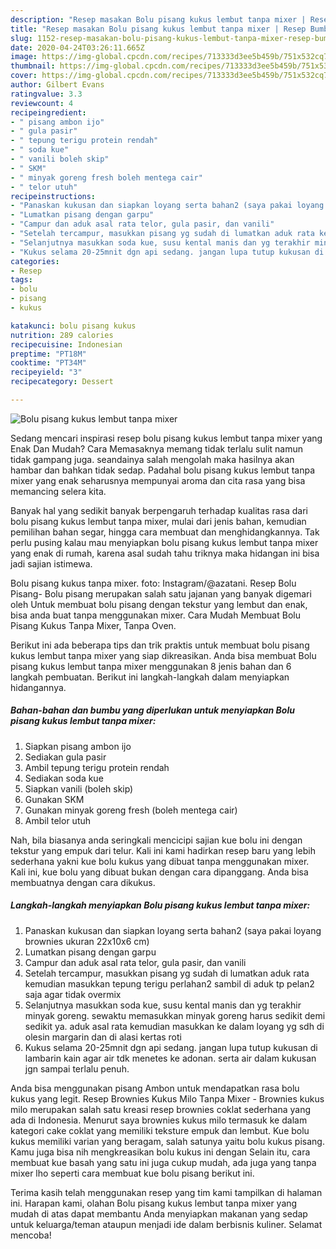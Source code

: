 ```yaml
---
description: "Resep masakan Bolu pisang kukus lembut tanpa mixer | Resep Bumbu Bolu pisang kukus lembut tanpa mixer Yang Mudah Dan Praktis"
title: "Resep masakan Bolu pisang kukus lembut tanpa mixer | Resep Bumbu Bolu pisang kukus lembut tanpa mixer Yang Mudah Dan Praktis"
slug: 1152-resep-masakan-bolu-pisang-kukus-lembut-tanpa-mixer-resep-bumbu-bolu-pisang-kukus-lembut-tanpa-mixer-yang-mudah-dan-praktis
date: 2020-04-24T03:26:11.665Z
image: https://img-global.cpcdn.com/recipes/713333d3ee5b459b/751x532cq70/bolu-pisang-kukus-lembut-tanpa-mixer-foto-resep-utama.jpg
thumbnail: https://img-global.cpcdn.com/recipes/713333d3ee5b459b/751x532cq70/bolu-pisang-kukus-lembut-tanpa-mixer-foto-resep-utama.jpg
cover: https://img-global.cpcdn.com/recipes/713333d3ee5b459b/751x532cq70/bolu-pisang-kukus-lembut-tanpa-mixer-foto-resep-utama.jpg
author: Gilbert Evans
ratingvalue: 3.3
reviewcount: 4
recipeingredient:
- " pisang ambon ijo"
- " gula pasir"
- " tepung terigu protein rendah"
- " soda kue"
- " vanili boleh skip"
- " SKM"
- " minyak goreng fresh boleh mentega cair"
- " telor utuh"
recipeinstructions:
- "Panaskan kukusan dan siapkan loyang serta bahan2 (saya pakai loyang brownies ukuran 22x10x6 cm)"
- "Lumatkan pisang dengan garpu"
- "Campur dan aduk asal rata telor, gula pasir, dan vanili"
- "Setelah tercampur, masukkan pisang yg sudah di lumatkan aduk rata kemudian masukkan tepung terigu perlahan2 sambil di aduk tp pelan2 saja agar tidak overmix"
- "Selanjutnya masukkan soda kue, susu kental manis dan yg terakhir minyak goreng. sewaktu memasukkan minyak goreng harus sedikit demi sedikit ya. aduk asal rata kemudian masukkan ke dalam loyang yg sdh di olesin margarin dan di alasi kertas roti"
- "Kukus selama 20-25mnit dgn api sedang. jangan lupa tutup kukusan di lambarin kain agar air tdk menetes ke adonan. serta air dalam kukusan jgn sampai terlalu penuh."
categories:
- Resep
tags:
- bolu
- pisang
- kukus

katakunci: bolu pisang kukus 
nutrition: 289 calories
recipecuisine: Indonesian
preptime: "PT18M"
cooktime: "PT34M"
recipeyield: "3"
recipecategory: Dessert

---
```



![Bolu pisang kukus lembut tanpa mixer](https://img-global.cpcdn.com/recipes/713333d3ee5b459b/751x532cq70/bolu-pisang-kukus-lembut-tanpa-mixer-foto-resep-utama.jpg)

Sedang mencari inspirasi resep bolu pisang kukus lembut tanpa mixer yang Enak Dan Mudah? Cara Memasaknya memang tidak terlalu sulit namun tidak gampang juga. seandainya salah mengolah maka hasilnya akan hambar dan bahkan tidak sedap. Padahal bolu pisang kukus lembut tanpa mixer yang enak seharusnya mempunyai aroma dan cita rasa yang bisa memancing selera kita.

Banyak hal yang sedikit banyak berpengaruh terhadap kualitas rasa dari bolu pisang kukus lembut tanpa mixer, mulai dari jenis bahan, kemudian pemilihan bahan segar, hingga cara membuat dan menghidangkannya. Tak perlu pusing kalau mau menyiapkan bolu pisang kukus lembut tanpa mixer yang enak di rumah, karena asal sudah tahu triknya maka hidangan ini bisa jadi sajian istimewa.

Bolu pisang kukus tanpa mixer. foto: Instagram/@azatani. Resep Bolu Pisang- Bolu pisang merupakan salah satu jajanan yang banyak digemari oleh Untuk membuat bolu pisang dengan tekstur yang lembut dan enak, bisa anda buat tanpa menggunakan mixer. Cara Mudah Membuat Bolu Pisang Kukus Tanpa Mixer, Tanpa Oven.


Berikut ini ada beberapa tips dan trik praktis untuk membuat bolu pisang kukus lembut tanpa mixer yang siap dikreasikan. Anda bisa membuat Bolu pisang kukus lembut tanpa mixer menggunakan 8 jenis bahan dan 6 langkah pembuatan. Berikut ini langkah-langkah dalam menyiapkan hidangannya.

<!--inarticleads1-->

##### Bahan-bahan dan bumbu yang diperlukan untuk menyiapkan Bolu pisang kukus lembut tanpa mixer:

1. Siapkan  pisang ambon ijo
1. Sediakan  gula pasir
1. Ambil  tepung terigu protein rendah
1. Sediakan  soda kue
1. Siapkan  vanili (boleh skip)
1. Gunakan  SKM
1. Gunakan  minyak goreng fresh (boleh mentega cair)
1. Ambil  telor utuh


Nah, bila biasanya anda seringkali mencicipi sajian kue bolu ini dengan tekstur yang empuk dari telur. Kali ini kami hadirkan resep baru yang lebih sederhana yakni kue bolu kukus yang dibuat tanpa menggunakan mixer. Kali ini, kue bolu yang dibuat bukan dengan cara dipanggang. Anda bisa membuatnya dengan cara dikukus. 

<!--inarticleads2-->

##### Langkah-langkah menyiapkan Bolu pisang kukus lembut tanpa mixer:

1. Panaskan kukusan dan siapkan loyang serta bahan2 (saya pakai loyang brownies ukuran 22x10x6 cm)
1. Lumatkan pisang dengan garpu
1. Campur dan aduk asal rata telor, gula pasir, dan vanili
1. Setelah tercampur, masukkan pisang yg sudah di lumatkan aduk rata kemudian masukkan tepung terigu perlahan2 sambil di aduk tp pelan2 saja agar tidak overmix
1. Selanjutnya masukkan soda kue, susu kental manis dan yg terakhir minyak goreng. sewaktu memasukkan minyak goreng harus sedikit demi sedikit ya. aduk asal rata kemudian masukkan ke dalam loyang yg sdh di olesin margarin dan di alasi kertas roti
1. Kukus selama 20-25mnit dgn api sedang. jangan lupa tutup kukusan di lambarin kain agar air tdk menetes ke adonan. serta air dalam kukusan jgn sampai terlalu penuh.


Anda bisa menggunakan pisang Ambon untuk mendapatkan rasa bolu kukus yang legit. Resep Brownies Kukus Milo Tanpa Mixer - Brownies kukus milo merupakan salah satu kreasi resep brownies coklat sederhana yang ada di Indonesia. Menurut saya brownies kukus milo termasuk ke dalam kategori cake coklat yang memiliki teksture empuk dan lembut. Kue bolu kukus memiliki varian yang beragam, salah satunya yaitu bolu kukus pisang. Kamu juga bisa nih mengkreasikan bolu kukus ini dengan Selain itu, cara membuat kue basah yang satu ini juga cukup mudah, ada juga yang tanpa mixer lho seperti cara membuat kue bolu pisang berikut ini. 

Terima kasih telah menggunakan resep yang tim kami tampilkan di halaman ini. Harapan kami, olahan Bolu pisang kukus lembut tanpa mixer yang mudah di atas dapat membantu Anda menyiapkan makanan yang sedap untuk keluarga/teman ataupun menjadi ide dalam berbisnis kuliner. Selamat mencoba!
